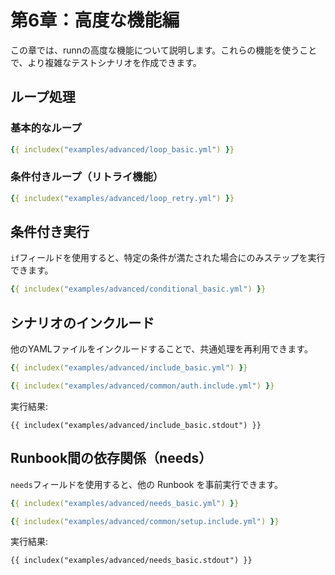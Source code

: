 # 第6章：高度な機能編

この章では、runnの高度な機能について説明します。これらの機能を使うことで、より複雑なテストシナリオを作成できます。

## ループ処理

### 基本的なループ

```yaml
{{ includex("examples/advanced/loop_basic.yml") }}
```

### 条件付きループ（リトライ機能）

```yaml
{{ includex("examples/advanced/loop_retry.yml") }}
```

## 条件付き実行

`if`フィールドを使用すると、特定の条件が満たされた場合にのみステップを実行できます。

```yaml
{{ includex("examples/advanced/conditional_basic.yml") }}
```

## シナリオのインクルード

他のYAMLファイルをインクルードすることで、共通処理を再利用できます。

```yaml
{{ includex("examples/advanced/include_basic.yml") }}
```

```yaml
{{ includex("examples/advanced/common/auth.include.yml") }}
```

実行結果:
```
{{ includex("examples/advanced/include_basic.stdout") }}
```

## Runbook間の依存関係（needs）

`needs`フィールドを使用すると、他の Runbook を事前実行できます。

```yaml
{{ includex("examples/advanced/needs_basic.yml") }}
```

```yaml
{{ includex("examples/advanced/common/setup.include.yml") }}
```

実行結果:
```
{{ includex("examples/advanced/needs_basic.stdout") }}
```
